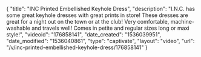 {
    "title": "INC Printed Embellished Keyhole Dress",
    "description": "I.N.C. has some great keyhole dresses with great prints in store! These dresses are great for a night out on the town or at the club! Very comfortable, machine-washable and travels well! Comes in petite and regular sizes long or maxi style!",
    "videoid": "176858141",
    "date_created": "1536039951",
    "date_modified": "1536040861",
    "type": "captivate",
    "layout": "video",
    "url": "\/v\/inc-printed-embellished-keyhole-dress\/176858141"
}